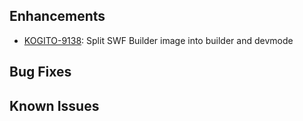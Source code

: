 
<!-- Keep them in alphabetical order -->
## Enhancements
- [KOGITO-9138](https://issues.redhat.com/browse/KOGITO-9138): Split SWF Builder image into builder and devmode

## Bug Fixes

## Known Issues

